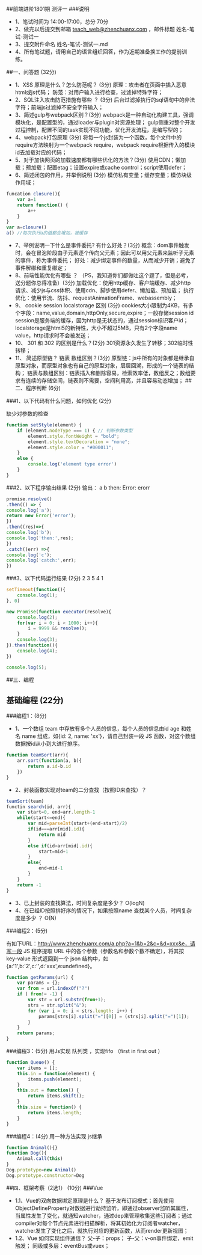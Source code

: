 
##前端进阶1801期 测评一
###说明 
* 1、笔试时间为 14:00-17:00，总分 70分
* 2、做完以后提交到邮箱 teach_web@zhenchuanx.com ，邮件标题  姓名-笔试-测试一
* 3、提交附件命名  姓名-笔试-测试一.md
* 4、所有笔试题，请用自己的语言组织回答，作为近期准备换工作的提前训练。 




##一、问答题 (32分)
* 1、XSS 原理是什么？怎么防范呢？ (3分)
原理：攻击者在页面中插入恶意html或js代码；
防范：对用户输入进行检查，过滤掉特殊字符；
* 2、SQL注入攻击防范措施有哪些 ？ (3分)
后台过滤掉执行的sql语句中的非法字符；前端js过滤掉不安全字符输入；
* 3、简述gulp与webpack区别？(3分)
webpack是一种自动化构建工具，强调模块化，是配置型的，通过loader与plugin对资源处理；
gulp侧重对整个开发过程控制，配置不同的task实现不同功能，优化开发流程，是编写型的；
* 4、webpack打包原理 (3分)
将每一个js封装为一个函数，每个文件中的require方法映射为一个webpack require，webpack require根据传入的模块id去加载对应的代码；
* 5、对于加快网页的加载速度都有哪些优化的方法？(3分)
使用CDN；懒加载；预加载；配置etag；设置expire或cache control；script使用defer；
* 6、简述闭包的作用，并举例说明 (3分)
模仿私有变量；缓存变量；模仿块级作用域；
```javascript
funcation closure(){
    var a=1
    return function() {
        a++
    }
}
var a=closure() 
a() //每次执行a的值都会增加，被缓存
```
* 7、举例说明一下什么是事件委托? 有什么好处？(3分)
概念：dom事件触发时，会在冒泡阶段由子元素逐个传向父元素；因此可以用父元素来监听子元素的事件，称为事件委托；
好处：减少绑定事件的数量，从而减少开销；避免了事件解绑和重复绑定；
* 8、前端性能优化有哪些 ？ （PS，我知道你们都做吐这个题了，但是必考，送分题你总得准备）(3分)
加载优化：使用http缓存、客户端缓存、减少http请求、减少js与css体积、使用cdn、脚步使用defer、懒加载、预加载；
执行优化：使用节流、防抖、requestAnimationFrame、webassembly；
* 9、 cookie  session  localstorage 区别 (3分)
cookies大小限制为4KB，有多个字段：name,value,domain,httpOnly,secure,expire；一般存储session id
session是服务端的缓存，因为http是无状态的，通过session标识客户id；
localstorage是html5的新特性，大小不超过5MB，只有2个字段name value，http请求时不会被发送；
* 10、 301 和 302 的区别是什么？(2分)
301资源永久发生了转移；302临时性转移；
* 11、 简述原型链？ 链表 数组区别？(3分)
原型链：js中所有的对象都是继承自原型对象，而原型对象也有自己的原型对象，层层回溯，形成的一个链表的结构；
链表与数组区别：链表插入和删除容易，检索效率低，数组反之；数组要求有连续的存储空间，链表则不需要，空间利用高，并且容易动态增加；
##二、程序判断 (6分)

###1、以下代码有什么问题，如何优化  (2分)

缺少对参数的检查

```javascript
function setStyle(element) {
    if (element.nodeType === 1) { // 判断参数类型
        element.style.fontWeight = "bold";
        element.style.textDecoration = "none";
        element.style.color = "#000011";
    }
    else {
        console.log('element type error')
    }
}
```

###2、以下程序输出结果 (2分)
输出： 
a
b
then: Error: erorr

```javascript
promise.resolve()
.then(() => {
console.log('a');
return new Error('error');
})
.then((res)=>{
console.log('b');
console.log('then:',res);
})
.catch((err) =>{
console.log('c');
console.log('catch:',err);
})
```

###3、以下代码运行结果 (2分)
2
3
5
4
1
```javascript
setTimeout(function(){
    console.log(1);
}, 0)

new Promise(function executor(resolve){
    console.log(2);
    for(var i = 0; i < 1000; i++){
        i = 9999 && resolve();
    }
    console.log(3);
}).then(function(){
    console.log(4);
})

console.log(5);

```

##三、编程 
## 基础编程 (22分)
###编程1：(8分)
* 1、一个数组 team 中存放有多个人员的信息，每个人员的信息由id age 和姓名 name 组成，如{id: 2, name: 'xx'}，请自己封装一段 JS 函数，对这个数组数据按id从小到大进行排序。
```javascript
function teamSort(arr){
    arr.sort(function(a, b){
        return a.id-b.id
    })
}
```
* 2、封装函数实现对team的二分查找（按照ID来查找）？
```javascript
teamSort(team)
functin search(id, arr){
    var start=0, end=arr.length-1
    while(start<=end){
        var mid=parseInt(start+(end-start)/2)
        if(id===arr[mid].id){
            return mid
        }
        else if(id>arr[mid].id){
            start=mid+1
        }
        else{
            end=mid-1
        }
    }
    return -1
}
```
* 3、已上封装的查找算法，时间复杂度是多少？
O(logN)
* 4、在已经ID按照排好序的情况下，如果按照name 查找某个人员，时间复杂度是多少 ？
O(N)

###编程2：(5分)

有如下URL：http://www.zhenchuanx.com/a.php?a=1&b=2&c=&d=xxx&e，请写一段 JS 程序提取 URL 中的各个参数（参数名和参数个数不确定），将其按 key-value 形式返回到一个 json 结构中，如{a:'1',b:'2',c:'',d:'xxx',e:undefined}。
```javascript
function getParams(url) {
    var params = {};
	var from = url.indexOf("?")
    if ( from!= -1) {
        var str = url.substr(from+1);
        strs = str.split("&");
        for (var i = 0; i < strs.length; i++) {
            params[strs[i].split("=")[0]] = (strs[i].split("=")[1]);
        }
    }
    return params;
}
```

###编程3：(5分)
用Js实现 队列类 ，实现fifo （first in  first out ）
```javascript
function Queue() {
    var items = [];
    this.in = function(element) {
        items.push(element);
    }
    this.out = function() {
        return items.shift();
    }
    this.size = function() {
        return items.length;
    }
}
```
###编程4：(4分)
用一种方法实现 js继承 
```javascript
function Animal(){}
function Dog(){
    Animal.call(this)
}
Dog.prototype=new Animal()
Dog.prototype.constructor=Dog
```


##四、框架考察（2选1） (10分)
###Vue
* 1.1、Vue的双向数据绑定原理是什么？
基于发布订阅模式；首先使用ObjectDefineProperty对数据进行劫持监听，即通过observer监听其属性，当属性发生了变化，就通知watcher，通过dep来管理收集这些订阅者；通过compiler对每个节点元素进行扫描解析，将其初始化为订阅者watcher，watcher发生了变化之后，就执行对应的更新函数，从而render更新视图；
* 1.2、Vue 如何实现组件通信？
父-子：props；
子-父：v-on事件绑定，emit触发；
同级或多层：eventBus或vuex；


